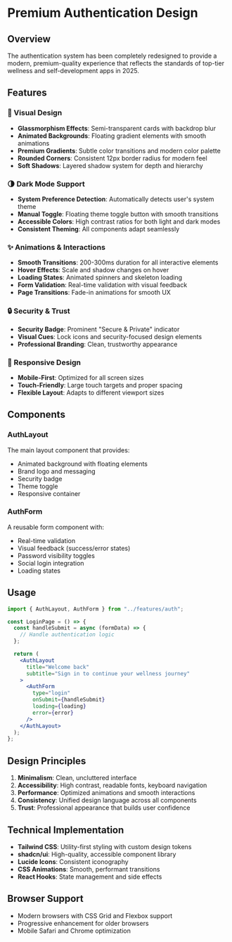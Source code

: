 # Premium Authentication Design

## Overview

The authentication system has been completely redesigned to provide a modern, premium-quality experience that reflects the standards of top-tier wellness and self-development apps in 2025.

## Features

### 🎨 Visual Design

- **Glassmorphism Effects**: Semi-transparent cards with backdrop blur
- **Animated Backgrounds**: Floating gradient elements with smooth animations
- **Premium Gradients**: Subtle color transitions and modern color palette
- **Rounded Corners**: Consistent 12px border radius for modern feel
- **Soft Shadows**: Layered shadow system for depth and hierarchy

### 🌗 Dark Mode Support

- **System Preference Detection**: Automatically detects user's system theme
- **Manual Toggle**: Floating theme toggle button with smooth transitions
- **Accessible Colors**: High contrast ratios for both light and dark modes
- **Consistent Theming**: All components adapt seamlessly

### ✨ Animations & Interactions

- **Smooth Transitions**: 200-300ms duration for all interactive elements
- **Hover Effects**: Scale and shadow changes on hover
- **Loading States**: Animated spinners and skeleton loading
- **Form Validation**: Real-time validation with visual feedback
- **Page Transitions**: Fade-in animations for smooth UX

### 🔒 Security & Trust

- **Security Badge**: Prominent "Secure & Private" indicator
- **Visual Cues**: Lock icons and security-focused design elements
- **Professional Branding**: Clean, trustworthy appearance

### 📱 Responsive Design

- **Mobile-First**: Optimized for all screen sizes
- **Touch-Friendly**: Large touch targets and proper spacing
- **Flexible Layout**: Adapts to different viewport sizes

## Components

### AuthLayout

The main layout component that provides:

- Animated background with floating elements
- Brand logo and messaging
- Security badge
- Theme toggle
- Responsive container

### AuthForm

A reusable form component with:

- Real-time validation
- Visual feedback (success/error states)
- Password visibility toggles
- Social login integration
- Loading states

## Usage

```jsx
import { AuthLayout, AuthForm } from "../features/auth";

const LoginPage = () => {
  const handleSubmit = async (formData) => {
    // Handle authentication logic
  };

  return (
    <AuthLayout
      title="Welcome back"
      subtitle="Sign in to continue your wellness journey"
    >
      <AuthForm
        type="login"
        onSubmit={handleSubmit}
        loading={loading}
        error={error}
      />
    </AuthLayout>
  );
};
```

## Design Principles

1. **Minimalism**: Clean, uncluttered interface
2. **Accessibility**: High contrast, readable fonts, keyboard navigation
3. **Performance**: Optimized animations and smooth interactions
4. **Consistency**: Unified design language across all components
5. **Trust**: Professional appearance that builds user confidence

## Technical Implementation

- **Tailwind CSS**: Utility-first styling with custom design tokens
- **shadcn/ui**: High-quality, accessible component library
- **Lucide Icons**: Consistent iconography
- **CSS Animations**: Smooth, performant transitions
- **React Hooks**: State management and side effects

## Browser Support

- Modern browsers with CSS Grid and Flexbox support
- Progressive enhancement for older browsers
- Mobile Safari and Chrome optimization
